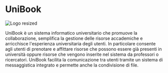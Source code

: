 # UniBook

![Logo resized](https://github.com/IngSW-unipv/Progetto-I24/assets/151130831/1a0dbaf0-3b37-4bd6-9152-9a959b5b58bf)

UniBook è un sistema informatico universitario che promuove la collaborazione, semplifica la gestione delle risorse accademiche e arricchisce l'esperienza universitaria degli utenti. In particolare consente agli utenti di prenotare e affittare risorse che possono essere già presenti in università oppure risorse che vengono inserite nel sistema da professori o ricercatori. UniBook facilita la comunicazione tra utenti tramite un sistema di messaggistica integrato e permette anche la condivisione di file.
